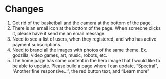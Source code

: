 <h1>Changes</h1>
<ol>
  <li>Get rid of the basketball and the camera at the bottom of the page.</li>
  <li>There is an email icon at the bottom of the page. When someone clicks it, please have it send me an email message.</li>
  <li>Need to see a list of users, when they registered, and who has active payment subscriptions.</li>
  <li>Need to brand all the images with photos of the same theme. Ex. godzilla, video games, art, music, robots, etc.</li>
  <li>The home page has some content in the hero image that I would like to be able to update. Please build a page where I can update, “Spectral”, “Another fine responsive…”, the red button text, and “Learn more”</li>
</ol>
